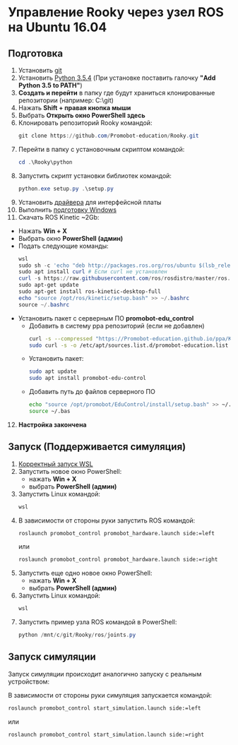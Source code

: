 # Управление Rooky через узел ROS на Ubuntu 16.04
## Подготовка 
1. Установить [git](https://git-scm.com/download/win)
2. Установить [Python 3.5.4](https://www.python.org/ftp/python/3.5.4/python-3.5.4-amd64.exe) (При установке поставить галочку **"Add Python 3.5 to PATH"**)
3. **Создать и перейти** в папку где будут храниться клонированные репозитории (например: C:\git)
4. Нажать **Shift + правая кнопка мыши**
5. Выбрать **Открыть окно PowerShell здесь**
6. Клонировать репозиторий Rooky командой:
   ```PowerShell
   git clone https://github.com/Promobot-education/Rooky.git
   ```
7. Перейти в папку с установочным скриптом командой:
   ```PowerShell
   cd .\Rooky\python
   ```
8. Запустить скрипт установки библиотек командой:
   ```PowerShell
   python.exe setup.py .\setup.py
   ```
9. Установить [драйвера](/Rooky/res/drivers/CDM21228_Setup.exe) для интерфейсной платы
10. Выполнить [подготовку Windows](/WSL2/preparing_windows)
11. Скачать ROS Kinetic ~2Gb:
   * Нажать **Win + X**
   * Выбрать окно **PowerShell (админ)**
   * Подать следующие команды:
     ```PowerShell
     wsl
     sudo sh -c 'echo "deb http://packages.ros.org/ros/ubuntu $(lsb_release -sc) main" > /etc/apt/sources.list.d/ros-latest.list'
     sudo apt install curl # Если curl не установлен
     curl -s https://raw.githubusercontent.com/ros/rosdistro/master/ros.asc | sudo apt-key add -
     sudo apt-get update
     sudo apt-get install ros-kinetic-desktop-full
     echo "source /opt/ros/kinetic/setup.bash" >> ~/.bashrc
     source ~/.bashrc
     ```
   * Установить пакет с серверным ПО **promobot-edu_control**
     * Добавить в систему ppa репозиторий (если не добавлен)
       ```sh
       curl -s --compressed "https://Promobot-education.github.io/ppa/KEY.gpg" | sudo apt-key add -
       sudo curl -s -o /etc/apt/sources.list.d/promobot-education.list "https://Promobot-education.github.io/ppa/promobot-education.list"
       ```
     * Установить пакет:
       ```sh
       sudo apt update
       sudo apt install promobot-edu-control
       ```
     * Добавить путь до файлов серверного ПО
       ```sh
       echo "source /opt/promobot/EduControl/install/setup.bash" >> ~/.bashrc
       source ~/.bas
       ```
12. **Настройка закончена**

## Запуск (Поддерживается симуляция)
1. [Корректный запуск WSL](/WSL2/true_start)
2. Запустить новое окно PowerShell:
   * нажать **Win + X**
   * выбрать **PowerShell (админ)**
3. Запустить Linux командой:
   ```PowerShell
   wsl
   ```
4. В зависимости от стороны руки запустить ROS командой:
   ```sh
   roslaunch promobot_control promobot_hardware.launch side:=left
   ```
   или 
   ```sh
   roslaunch promobot_control promobot_hardware.launch side:=right
   ```
5. Запустить еще одно новое окно PowerShell:
   * нажать **Win + X**
   * выбрать **PowerShell (админ)**
6. Запустить Linux командой:
   ```PowerShell
   wsl
   ```
7. Запустить пример узла ROS командой в PowerShell:
   ```PowerShell
   python /mnt/c/git/Rooky/ros/joints.py
   ```

## Запуск симуляции
Запуск симуляции происходит аналогично запуску с реальным устройством:

В зависимости от стороны руки симуляция запускается командой:
```sh
roslaunch promobot_control start_simulation.launch side:=left
```
или 
```sh
roslaunch promobot_control start_simulation.launch side:=right
```
